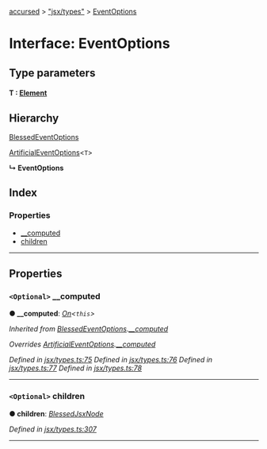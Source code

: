 [accursed](../README.md) > ["jsx/types"](../modules/_jsx_types_.md) > [EventOptions](../interfaces/_jsx_types_.eventoptions.md)

# Interface: EventOptions

## Type parameters
#### T :  [Element](_jsx_types_.__global.jsx.element.md)
## Hierarchy

 [BlessedEventOptions](_jsx_types_.blessedeventoptions.md)

 [ArtificialEventOptions](_jsx_types_.artificialeventoptions.md)<`T`>

**↳ EventOptions**

## Index

### Properties

* [__computed](_jsx_types_.eventoptions.md#__computed)
* [children](_jsx_types_.eventoptions.md#children)

---

## Properties

<a id="__computed"></a>

### `<Optional>` __computed

**● __computed**: *[On](../modules/_jsx_types_.md#on)<`this`>*

*Inherited from [BlessedEventOptions](_jsx_types_.blessedeventoptions.md).[__computed](_jsx_types_.blessedeventoptions.md#__computed)*

*Overrides [ArtificialEventOptions](_jsx_types_.artificialeventoptions.md).[__computed](_jsx_types_.artificialeventoptions.md#__computed)*

*Defined in [jsx/types.ts:75](https://github.com/cancerberoSgx/accursed/blob/978b980/src/jsx/types.ts#L75)*
*Defined in [jsx/types.ts:76](https://github.com/cancerberoSgx/accursed/blob/978b980/src/jsx/types.ts#L76)*
*Defined in [jsx/types.ts:77](https://github.com/cancerberoSgx/accursed/blob/978b980/src/jsx/types.ts#L77)*
*Defined in [jsx/types.ts:78](https://github.com/cancerberoSgx/accursed/blob/978b980/src/jsx/types.ts#L78)*

___
<a id="children"></a>

### `<Optional>` children

**● children**: *[BlessedJsxNode](../modules/_jsx_types_.__global.jsx.md#blessedjsxnode)*

*Defined in [jsx/types.ts:307](https://github.com/cancerberoSgx/accursed/blob/978b980/src/jsx/types.ts#L307)*

___

